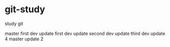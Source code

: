 # git-study
study git



master  first
dev update first
dev update second
dev update third
dev update 4
master update 2

